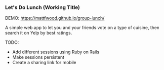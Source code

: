 ### Let's Do Lunch (Working Title)

DEMO: https://mattfwood.github.io/group-lunch/

A simple web app to let you and your friends vote on a type of cuisine, then search it on Yelp by best ratings.

TODO: 

- Add different sessions using Ruby on Rails
- Make sessions persistent
- Create a sharing link for mobile
